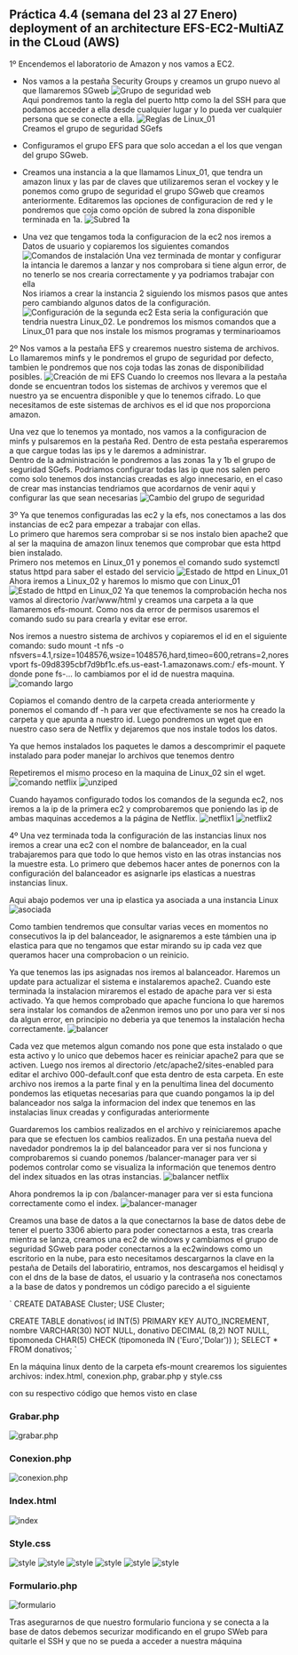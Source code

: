 ## Práctica 4.4 (semana del 23 al 27 Enero) deployment of an architecture EFS-EC2-MultiAZ in the CLoud (AWS)

1º Encendemos el laboratorio de Amazon y nos vamos a EC2.
- Nos vamos a la pestaña Security Groups y creamos un grupo nuevo al que llamaremos SGweb
  ![Grupo de seguridad web](Captura1.PNG)  
Aqui pondremos tanto la regla del puerto http como la del SSH para que podamos acceder a ella desde cualquier lugar y lo pueda ver cualquier persona que se conecte a ella.
  ![Reglas de Linux_01](Captura2.PNG)  
Creamos el grupo de seguridad SGefs

- Configuramos el grupo EFS para que solo accedan a el los que vengan del grupo SGweb.  
- Creamos una instancia a la que llamamos   Linux_01, que tendra un amazon linux y las par de claves que utilizaremos seran el vockey y le ponemos como grupo de seguridad el grupo SGweb que creamos anteriormente. Editaremos las opciones de configuracion de red y le pondremos que coja como opción de subred la zona disponible terminada en 1a.
  ![Subred 1a](Captura3.PNG)  
- Una vez que tengamos toda la configuracion de la ec2 nos iremos a Datos de usuario y copiaremos los siguientes comandos
  ![Comandos de instalación](primeroscomandos.PNG)
Una vez terminada de montar y configurar la intancia le daremos a lanzar y nos comprobara si tiene algun error, de no tenerlo se nos crearia correctamente y ya podriamos trabajar con ella  
Nos iriamos a crear la instancia 2 siguiendo los mismos pasos que antes pero cambiando algunos datos de la configuración. 
    ![Configuración de la segunda ec2](subred1b.png)
Esta seria la configuración que tendria nuestra Linux_02. Le pondremos los mismos comandos que a Linux_01 para que nos instale los mismos programas y terminarioamos

2º Nos vamos a la pestaña EFS y crearemos nuestro sistema de archivos. Lo llamaremos minfs y le pondremos el grupo de seguridad por defecto, tambien le pondremos que nos coja todas las zonas de disponibilidad posibles.
    ![Creación de mi EFS](Captura4.png)
Cuando lo creemos nos llevara a la pestaña donde se encuentran todos los sistemas de archivos y veremos que el nuestro ya se encuentra disponible y que lo tenemos cifrado. Lo que necesitamos de este sistemas de archivos es el id que nos proporciona amazon.

Una vez que lo tenemos ya montado, nos vamos a la configuracion de minfs y pulsaremos en la pestaña Red. Dentro de esta pestaña esperaremos a que cargue todas las ips y le daremos a administrar.  
Dentro de la administración le pondremos a las zonas 1a y 1b el grupo de seguridad SGefs. Podriamos configurar todas las ip que nos salen pero como solo tenemos dos instancias creadas es algo innecesario, en el caso de crear mas instancias tendriamos que acordarnos de venir aqui y configurar las que sean necesarias 
    ![Cambio del grupo de seguridad](Captura5.PNG)

3º Ya que tenemos configuradas las ec2 y la efs, nos conectamos a las dos instancias de ec2 para empezar a trabajar con ellas.  
Lo primero que haremos sera comprobar si se nos instalo bien apache2 que al ser la maquina de amazon linux tenemos que comprobar que esta httpd bien instalado.  
Primero nos metemos en Linux_01 y ponemos el comando sudo systemctl status httpd para saber el estado del servicio
  ![Estado de httpd en Linux_01](Captura6PNG.PNG)
Ahora iremos a Linux_02 y haremos lo mismo que con Linux_01
  ![Estado de httpd en Linux_02](Captura7.PNG)
Ya que tenemos la comprobación hecha nos vamos al directorio /var/www/html y creamos una carpeta a la que llamaremos efs-mount. Como nos da error de permisos usaremos el comando sudo su para crearla y evitar ese error.

Nos iremos a nuestro sistema de archivos y copiaremos el id en el siguiente comando: sudo mount -t nfs -o nfsvers=4.1,rsize=1048576,wsize=1048576,hard,timeo=600,retrans=2,noresvport fs-09d8395cbf7d9bf1c.efs.us-east-1.amazonaws.com:/ efs-mount. Y donde pone fs-... lo cambiamos por el id de nuestra maquina. 
![comando largo](captura8%20comandos.PNG)   

Copiamos el comando dentro de la carpeta creada anteriormente y ponemos el comando df -h para ver que efectivamente se nos ha creado la carpeta y que apunta a nuestro id. Luego pondremos un wget que en nuestro caso sera de Netflix y dejaremos que nos instale todos los datos. 

Ya que hemos instalados los paquetes le damos a descomprimir el paquete instalado para poder manejar lo archivos que tenemos dentro

Repetiremos el mismo proceso en la maquina de Linux_02 sin el wget.
![comando netflix](Netflixzip.PNG)
![unziped](natflix%20command.PNG)

Cuando hayamos configurado todos los comandos de la segunda ec2, nos iremos a la ip de la primera ec2 y comprobaremos que poniendo las ip de ambas maquinas accedemos a la página de Netflix.
![netflix1](Netflix01.PNG)
![netflix2](Netflix02.PNG)

4º Una vez terminada toda la configuración de las instancias linux nos iremos a crear una ec2 con el nombre de balanceador, en la cual trabajaremos para que todo lo que hemos visto en las otras instancias nos la muestre esta. Lo primero que debemos hacer antes de ponernos con la configuración del balanceador es asignarle ips elasticas a nuestras instancias linux.

Aqui abajo podemos ver una ip elastica ya asociada a una instancia Linux
![asociada](asociada.PNG)

Como tambien tendremos que consultar varias veces en momentos no consecutivos la ip del balanceador, le asignaremos a este támbien una ip elastica para que no tengamos que estar mirando su ip cada vez que queramos hacer una comprobacion o un reinicio.  

Ya que tenemos las ips asignadas nos iremos al balanceador. Haremos un update para actualizar el sistema e instalaremos apache2. Cuando este terminada la instalacion miraremos el estado de apache para ver si esta activado.
Ya que hemos comprobado que apache funciona lo que haremos sera instalar los comandos de a2enmon iremos uno por uno para ver si nos da algun error, en principio no deberia ya que tenemos la instalación hecha correctamente. 
![balancer](captura9%20balancer%20comandos.PNG)

Cada vez que metemos algun comando nos pone que esta instalado o que esta activo y lo unico que debemos hacer es reiniciar apache2 para que se activen.
Luego nos iremos al directorio /etc/apache2/sites-enabled para editar el archivo 000-default.conf que esta dentro de esta carpeta.
En este archivo nos iremos a la parte final y en la penultima linea del documento pondemos las etiquetas necesarias para que cuando pongamos la ip del balanceador nos salga la informacion del index que tenemos en las instalacias linux creadas y configuradas anteriormente 

Guardaremos los cambios realizados en el archivo y reiniciaremos apache para que se efectuen los cambios realizados.
En una pestaña nueva del navedador pondremos la ip del balanceador para ver si nos funciona y comprobaremos si cuando ponemos /balancer-manager para ver si podemos controlar como se visualiza la información que tenemos dentro del index situados en las otras instancias.
![balancer netflix](Captura.PNG)

Ahora pondremos la ip con /balancer-manager para ver si esta funciona correctamente como el index.
![balancer-manager](Capturablmn.PNG)

Creamos una base de datos a la que conectarnos la base de datos debe de tener el puerto 3306 abierto para poder conectarnos a esta, tras crearla mientra se lanza, creamos una ec2 de windows y cambiamos el grupo de seguridad SGweb para poder conectarnos a la ec2windows como un escritorio en la nube, para esto necesitamos descargarnos la clave en la pestaña de Details del laboratirio, entramos, nos descargamos el heidisql y con el dns de la base de datos, el usuario y la contraseña nos conectamos a la base de datos y pondremos un código parecido a el siguiente

`
CREATE DATABASE Cluster;
USE Cluster;

CREATE TABLE donativos(
id INT(5) PRIMARY KEY AUTO_INCREMENT,
nombre VARCHAR(30) NOT NULL,
donativo DECIMAL (8,2) NOT NULL,
tipomoneda CHAR(5) CHECK (tipomoneda IN ('Euro','Dolar'))
);
SELECT * FROM donativos;
`

En la máquina linux dento de la carpeta efs-mount crearemos los siguientes archivos: index.html, conexion.php, grabar.php y style.css

con su respectivo código que hemos visto en clase
### Grabar.php
![grabar.php](grabar.PNG)

### Conexion.php
![conexion.php](conexion.php.PNG)

### Index.html
![index](Index.PNG)

### Style.css
![style](style.PNG)
![style](style1.PNG)
![style](style2.PNG)
![style](style3.PNG)
![style](style4.PNG)
![style](style5.PNG)

### Formulario.php
![formulario](formulario.PNG)

Tras asegurarnos de que nuestro formulario funciona y se conecta a la base de datos debemos securizar modificando en el grupo SWeb para quitarle el SSH y que no se pueda a acceder a nuestra máquina

